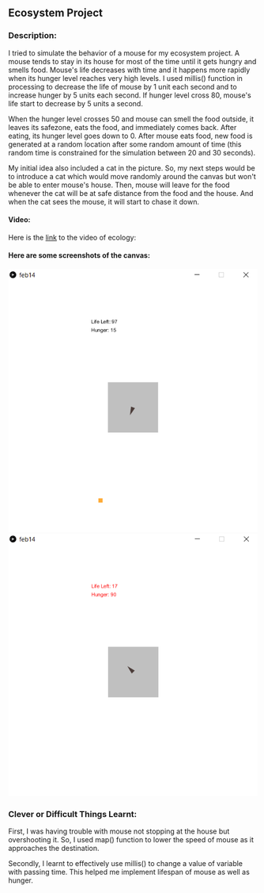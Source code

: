 ## Ecosystem Project

### Description:
I tried to simulate the behavior of a mouse for my ecosystem project. A mouse tends to stay in its house for most of the time until it gets hungry and smells food. Mouse's life decreases with time and it happens more rapidly when its hunger level reaches very high levels. I used millis() function in processing to decrease the life of mouse by 1 unit each second and to increase hunger by 5 units each second. If hunger level cross 80, mouse's life start to decrease by 5 units a second. 

When the hunger level crosses 50 and mouse can smell the food outside, it leaves its safezone, eats the food, and immediately comes back. After eating, its hunger level goes down to 0. After mouse eats food, new food is generated at a random location after some random amount of time (this random time is constrained for the simulation between 20 and 30 seconds).

My initial idea also included a cat in the picture. So, my next steps would be to introduce a cat which would move randomly around the canvas but won't be able to enter mouse's house. Then, mouse will leave for the food whenever the cat will be at safe distance from the food and the house. And when the cat sees the mouse, it will start to chase it down.

#### Video:
Here is the [link](https://drive.google.com/file/d/1Ne4Jl0Os_4-xopicwibn6DvliwCR8nY0/view?usp=sharing) to the video of ecology:

#### Here are some screenshots of the canvas:
![Screenshot1](https://github.com/ehtishamoas/RobotaPsyche/blob/main/Feb14/Screenshot%202022-02-14%20022520.png)
![Screenshot2](https://github.com/ehtishamoas/RobotaPsyche/blob/main/Feb14/Screenshot%202022-02-14%20022609.png)

### Clever or Difficult Things Learnt:
First, I was having trouble with mouse not stopping at the house but overshooting it. So, I used map() function to lower the speed of mouse as it approaches the destination.

Secondly, I learnt to effectively use millis() to change a value of variable with passing time. This helped me implement lifespan of mouse as well as hunger.
